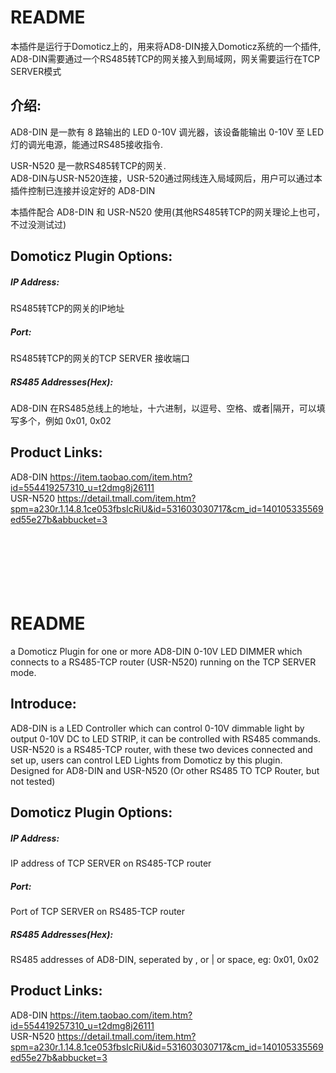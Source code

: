 
README
===========================
本插件是运行于Domoticz上的，用来将AD8-DIN接入Domoticz系统的一个插件, AD8-DIN需要通过一个RS485转TCP的网关接入到局域网，网关需要运行在TCP SERVER模式<br>

介绍:
--------
AD8-DIN 是一款有 8 路输出的 LED 0-10V 调光器，该设备能输出 0-10V 至 LED 灯的调光电源，能通过RS485接收指令.<br>

USR-N520 是一款RS485转TCP的网关.<br>
AD8-DIN与USR-N520连接，USR-520通过网线连入局域网后，用户可以通过本插件控制已连接并设定好的 AD8-DIN<br>

本插件配合 AD8-DIN 和 USR-N520 使用(其他RS485转TCP的网关理论上也可，不过没测试过)<br>


Domoticz Plugin Options:
--------
##### IP Address:<br> 
RS485转TCP的网关的IP地址<br>
##### Port: <br>
RS485转TCP的网关的TCP SERVER 接收端口<br>
##### RS485 Addresses(Hex): <br>
AD8-DIN 在RS485总线上的地址，十六进制，以逗号、空格、或者|隔开，可以填写多个，例如 0x01, 0x02<br>


Product Links:
--------
AD8-DIN https://item.taobao.com/item.htm?id=554419257310_u=t2dmg8j26111<br>
USR-N520 https://detail.tmall.com/item.htm?spm=a230r.1.14.8.1ce053fbsIcRiU&id=531603030717&cm_id=140105335569ed55e27b&abbucket=3<br>


<br><br><br>
README
===========================
a Domoticz Plugin for one or more AD8-DIN 0-10V LED DIMMER which connects to a RS485-TCP router (USR-N520) running on the TCP SERVER mode.<br>


Introduce:
--------
AD8-DIN is a LED Controller which can control 0-10V dimmable light by output 0-10V DC to LED STRIP, it can be controlled with RS485 commands.<br>
USR-N520 is a RS485-TCP router, with these two devices connected and set up, users can control LED Lights from Domoticz by this plugin.<br>
Designed for AD8-DIN and USR-N520 (Or other RS485 TO TCP Router, but not tested)<br>


Domoticz Plugin Options:
--------
##### IP Address:<br> 
IP address of TCP SERVER on RS485-TCP router<br>
##### Port: <br>
Port of TCP SERVER on RS485-TCP router<br>
##### RS485 Addresses(Hex): <br>
RS485 addresses of AD8-DIN, seperated by , or | or space, eg: 0x01, 0x02<br>


Product Links:
--------
AD8-DIN https://item.taobao.com/item.htm?id=554419257310_u=t2dmg8j26111<br>
USR-N520 https://detail.tmall.com/item.htm?spm=a230r.1.14.8.1ce053fbsIcRiU&id=531603030717&cm_id=140105335569ed55e27b&abbucket=3<br>

